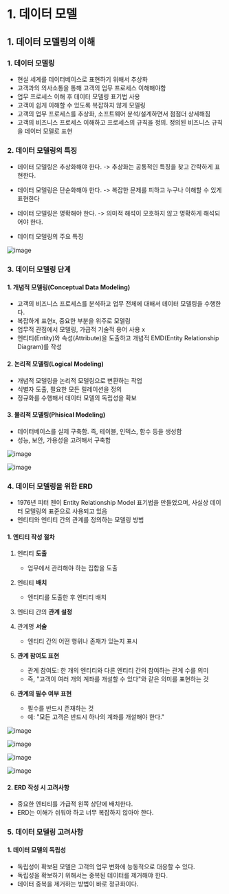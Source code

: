# 1. 데이터 모델

## 1. 데이터 모델링의 이해
### 1. 데이터 모델링
* 현실 세계를 데이터베이스로 표현하기 위해서 추상화
* 고객과의 의사소통을 통해 고객의 업무 프로세스 이해해야함
* 업무 프로세스 이해 후 데이터 모델링 표기법 사용
* 고객이 쉽게 이해할 수 있도록 복잡하지 않게 모델링
* 고객의 업무 프로세스를 추상화, 소프트웨어 분석/설계하면서 점점더 상세해짐
* 고객의 비즈니스 프로세스 이해하고 프로세스의 규칙을 정의. 정의된 비즈니스 규칙을 데이터 모델로 표현

### 2. 데이터 모델링의 특징
* 데이터 모델링은 추상화해야 한다. -> 추상화는 공통적인 특징을 찾고 간략하게 표현한다.
* 데이터 모델링은 단순화해야 한다. -> 복잡한 문제를 피하고 누구나 이해할 수 있게 표현한다
* 데이터 모델링은 명확해야 한다. -> 의미적 해석이 모호하지 않고 명확하게 해석되어야 한다.

* 데이터 모델링의 주요 특징

![image](https://github.com/user-attachments/assets/304cb86b-dcf6-426c-b1f6-b104fdf61e67)

### 3. 데이터 모델링 단계
#### 1. 개념적 모델링(Conceptual Data Modeling)
  * 고객의 비즈니스 프로세스를 분석하고 업무 전체에 대해서 데이터 모델링을 수행한다.
  * 복잡하게 표현x, 중요한 부분을 위주로 모델링
  * 업무적 관점에서 모델링, 가급적 기술적 용어 사용 x
  * 엔티티(Entity)와 속성(Attribute)을 도출하고 개념적 EMD(Entity Relationship Diagram)를 작성

#### 2. 논리적 모델링(Logical Modeling)
  * 개념적 모델링을 논리적 모델링으로 변환하는 작업
  * 식별자 도출, 필요한 모든 릴레이션을 정의
  * 정규화를 수행해서 데이터 모델의 독립성을 확보

#### 3. 물리적 모델링(Phisical Modeling)
  * 데이터베이스를 실제 구축함. 즉, 테이블, 인덱스, 함수 등을 생성함
  * 성능, 보안, 가용성을 고려해서 구축함

![image](https://github.com/user-attachments/assets/09b1dd79-c286-41d2-a1c3-105646e8e855)

![image](https://github.com/user-attachments/assets/5601cbe0-1b4a-400d-bcc6-223c05dcad90)

### 4. 데이터 모델링을 위한 ERD
* 1976년 피터 첸이 Entity Relationship Model 표기법을 만들었으며, 사실상 데이터 모델링의 표준으로 사용되고 있음
* 엔티티와 엔티티 간의 관계를 정의하는 모델링 방법

#### 1. 엔티티 작성 절차
1. 엔티티 **도출**
   * 업무에서 관리해야 하는 집합을 도출

2. 엔티티 **배치**
   * 엔티티를 도출한 후 엔티티 배치

3. 엔티티 간의 **관계 설정**

4. 관계명 **서술**
   * 엔티티 간의 어떤 행위나 존재가 있는지 표시

5. **관계 참여도 표현**
   * 관계 참여도: 한 개의 엔티티와 다른 엔티티 간의 참여하는 관계 수를 의미
   * 즉, "고객이 여러 개의 계좌를 개설할 수 있다"와 같은 의미를 표현하는 것

6. **관계의 필수 여부 표현**
   * 필수를 반드시 존재하는 것
   * 예: "모든 고객은 반드시 하나의 계좌를 개설해야 한다."

![image](https://github.com/user-attachments/assets/777f2cdd-b020-4046-8a8c-985ccfb543cc)

![image](https://github.com/user-attachments/assets/f0073d66-4596-4631-9474-d63de2043598)

![image](https://github.com/user-attachments/assets/c5f212cc-5c84-4ae7-b1fa-8e8fc128ba74)

![image](https://github.com/user-attachments/assets/5fe2439d-6994-4de9-82c1-4f84c223cc7b)


#### 2. ERD 작성 시 고려사항
* 중요한 엔티티를 가급적 왼쪽 상단에 배치한다.
* ERD는 이해가 쉬워야 하고 너무 복잡하지 않아야 한다.

### 5. 데이터 모델링 고려사항
#### 1. 데이터 모델의 독립성
  * 독립성이 확보된 모델은 고객의 업무 변화에 능동적으로 대응할 수 있다.
  * 독립성을 확보하기 위해서는 중복된 데이터를 제거해야 한다.
  * 데이터 중복을 제거하는 방법이 바로 정규화이다.
